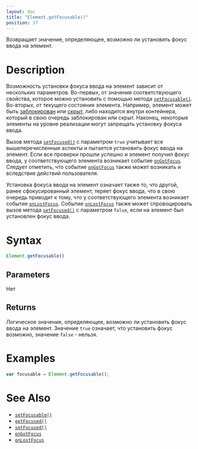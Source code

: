 ```yaml
---
layout: doc
title: "Element.getFocusable()"
position: 17
---
```


Возвращает значение, определяющее, возможно ли установить фокус ввода на элемент.

# Description

Возможность установки фокуса ввода на элемент зависит от нескольких параметров.
Во-первых, от значения соответствующего свойства, которое можно установить с помощью
метода [`setFocusable()`](../Element.setFocusable/). Во-вторых, от текущего состояния
элемента. Например, элемент может быть [заблокирован](../Element.getEnabled/)
или [скрыт](../Element.getVisible/), либо находится внутри контейнера, который
в свою очередь заблокирован или скрыт. Наконец, некоторые элементы на уровне
реализации могут запрещать установку фокуса ввода.

Вызов метода [`setFocused()`](../Element.setFocused/) с параметром `true` учитывает
все вышеперечисленные аспекты и пытается установить фокус ввода на элемент. Если все
проверки прошли успешно и элемент получил фокус ввода, у соответствующего элемента
возникает событие [`onGotFocus`](../Element.onGotFocus/). Следует отметить, что событие
[`onGotFocus`](../Element.onGotFocus/) также может возникать и вследствие действий
пользователя.

Установка фокуса ввода на элемент означает также то, что другой, ранее
сфокусированный элемент, теряет фокус ввода, что в свою очередь приводит к тому,
что у соответствующего элемента возникает событие [`onLostFocus`](../Element.onLostFocus/).
Событие [`onLostFocus`](../Element.onLostFocus/) также может спровоцировать вызов метода
[`setFocused()`](../Element.setFocused/) с параметром `false`, если на элемент был установлен
фокус ввода.

# Syntax

```js
Element.getFocusable()
```


## Parameters

Нет

## Returns

Логическое значение, определяющее, возможно ли установить фокус ввода на элемент.
Значение `true` означает, что установить фокус возможно, значение `false` - нельзя.

# Examples

```js
var focusable = Element.getFocusable();
```

# See Also

* [`setFocusable()`](../Element.setFocusable/)
* [`getFocused()`](../Element.getFocused/)
* [`setFocused()`](../Element.setFocused/)
* [`onGotFocus`](../Element.onGotFocus/)
* [`onLostFocus`](../Element.onLostFocus/)
